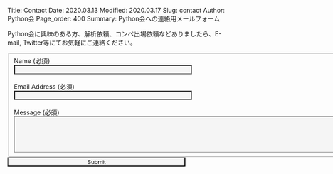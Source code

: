 Title: Contact
Date: 2020.03.13
Modified: 2020.03.17
Slug: contact
Author: Python会
Page_order: 400
Summary: Python会への連絡用メールフォーム

<!-- ![]({attach}images/computer-1209641_960_7201.jpg) -->

Python会に興味のある方、解析依頼、コンペ出場依頼などありましたら、E-mail, Twitter等にてお気軽にご連絡ください。

<form id="fs-frm" name="simple-contact-form" accept-charset="utf-8" action="https://formspree.io/xzbvrlev" method="post">
  <fieldset id="fs-frm-inputs">
    <label for="full-name">Name (必須)</label><br>
    <input type="text" name="name" id="full-name" placeholder="" required=""><br><br>
    <label for="email-address">Email Address (必須)</label><br>
    <input type="email" name="replyto" id="email-address" placeholder="" required=""><br><br>
    <label for="message">Message (必須)</label><br>
    <textarea rows="5" cols="100" name="message" id="message" placeholder="" required=""></textarea>
    <input type="hidden" name="subject" id="email-subject" value="Contact Form Submission">
  </fieldset>
  <input type="submit" value="Submit">
</form>

<style>
input{
	background-color:#f5f5f5;
	width:400px;
	max-width: 95%;
}

textarea{
	background-color:#f5f5f5;
	max-width:95%;
}
</style>
